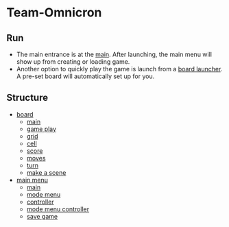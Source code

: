 # Team-Omnicron
## Run
* The main entrance is at the [main](mainMenu/Main.java). After launching, the main menu will show up from creating or loading game.
* Another option to quickly play the game is launch from a [board launcher](boardGrid/boardLauncher.java). A pre-set board will automatically set up for you.
## Structure
* [board](boardGrid)
  * [main](boardGrid/boardLauncher.java)
  * [game play](boardGrid/gamePlayUI.java)
  * [grid](boardGrid/boardGrid.java)
  * [cell](boardGrid/boardCell.java)
  * [score](boardGrid/boardScore.java)
  * [moves](boardGrid/moveInfo.java)
  * [turn](boardGrid/turns.java)
  * [make a scene](boardGrid/boardScene.java)
* [main menu](mainMenu)
  * [main](mainMenu/Main.java)
  * [mode menu](mainMenu/ModeMenu.java)
  * [controller](mainMenu/controller.java)
  * [mode menu controller](mainMenu/ModeMenuController.java)
  * [save game](mainMenu/saveGameViewController.java)